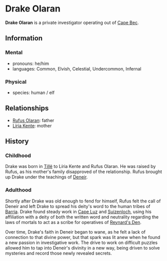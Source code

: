 # Drake Olaran

**Drake Olaran** is a private investigator operating out of [Cape Bec](../../../societies/esterfell-accord/cape-bec/cape-bec.md).

## Information

### Mental

- pronouns: he/him
- languages: Common, Elvish, Celestial, Undercommon, Infernal

### Physical

- species: human / elf

## Relationships

- [Rufus Olaran](../../the-chosen/members/rufus-olaran.md): father
- [Líria Kente](../../../societies/esterfell-accord/citizenry/liria-kente.md): mother

## History

### Childhood

Drake was born in [Tillë](../../../societies/esterfell-accord/tille.md) to Líria Kente and Rufus Olaran. He was raised by Rufus, as his mother's family disapproved of the relationship. Rufus brought up Drake under the teachings of [Deneir](../../../pantheon/mote-pantheon.md).

### Adulthood

Shortly after Drake was old enough to fend for himself, Rufus felt the call of Deneir and left Drake to spread his deity's word to the human tribes of [Barria](../../../mote/esterfell/barria.md). Drake found steady work in [Cape Luz](../../../societies/esterfell-accord/cape-luz.md) and [Suizenloch](../../../societies/esterfell-accord/suizenloch.md), using his affiliation with a deity of both the written word and neutrality regarding the laws of mortals to act as a scribe for operatives of [Reynard's Den](../reynards-den.md).

Over time, Drake's faith in Deneir began to wane, as he felt a lack of connection to that divine power, but that spark was lit anew when he found a new passion in investigative work. The drive to work on difficult puzzles allowed him to tap into Deneir's divinity in a new way, being driven to solve mysteries and record those newly revealed secrets.
